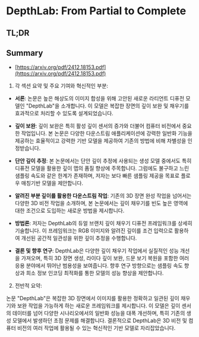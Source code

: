 # DepthLab: From Partial to Complete
## TL;DR
## Summary
- [https://arxiv.org/pdf/2412.18153.pdf](https://arxiv.org/pdf/2412.18153.pdf)

1. 각 섹션 요약 및 주요 기여와 혁신적인 부분:

- **서론**:
  논문은 높은 해상도의 이미지 합성을 위해 고안된 새로운 라티언트 디퓨전 모델인 "DepthLab"을 소개합니다. 이 모델은 복잡한 장면의 깊이 보완 및 채우기를 효과적으로 처리할 수 있도록 설계되었습니다.

- **깊이 보완**:
  깊이 보완은 특히 활성 깊이 센서의 증가와 더불어 컴퓨터 비전에서 중요한 작업입니다. 본 논문은 다양한 다운스트림 애플리케이션에 강력한 일반화 기능을 제공하는 효율적이고 강력한 기반 모델을 제공하여 기존의 방법에 비해 차별성을 인정받습니다.

- **단안 깊이 추정**:
  본 논문에서는 단안 깊이 추정에 사용되는 생성 모델 중에서도 특히 디퓨전 모델을 활용한 깊이 맵의 품질 향상에 주목합니다. 그럼에도 불구하고 느린 샘플링 속도와 같은 한계가 존재하며, 저자는 보다 빠른 샘플링 제공을 목표로 플로우 매칭기반 모델을 제안합니다.

- **알려진 부분 깊이를 활용한 다운스트림 작업**:
  기존의 3D 장면 완성 작업을 넘어서는 다양한 3D 비전 작업을 소개하며, 본 논문에서는 깊이 채우기를 빈도 높은 영역에 대한 조건으로 도입하는 새로운 방법을 제시합니다.

- **방법론**:
  저자는 DepthLab의 듀얼 브랜치 깊이 채우기 디퓨전 프레임워크를 상세히 기술합니다. 이 프레임워크는 RGB 이미지와 알려진 깊이를 조건 입력으로 활용하여 개선된 공간적 일관성을 위한 깊이 추정을 수행합니다.

- **결론 및 향후 연구**:
  DepthLab은 다양한 깊이 채우기 작업에서 실질적인 성능 개선을 가져오며, 특히 3D 장면 생성, 라이다 깊이 보완, 드문 보기 복원을 포함한 여러 응용 분야에서 뛰어난 범용성을 보여줍니다. 향후 연구 방향으로는 샘플링 속도 향상과 희소 정보 인코딩 최적화를 통한 모델의 성능 향상을 제안합니다.

2. 전반적 요약:

논문 "DepthLab"은 복잡한 3D 장면에서 이미지를 활용한 정확하고 일관된 깊이 채우기와 보완 작업을 가능하게 하는 새로운 프레임워크를 제시합니다. 이 모델은 깊이 센서의 데이터를 넘어 다양한 시나리오에서의 일반화 성능을 대폭 개선하며, 특히 기존의 생성 모델에서 발생하던 초점 문제를 해결합니다. 결론적으로 DepthLab은 3D 비전 및 컴퓨터 비전의 여러 작업에 활용될 수 있는 혁신적인 기반 모델로 자리잡았습니다.